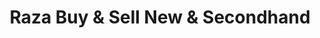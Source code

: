 ---
title: "Raza Buy & Sell New & Secondhand"
url: /newport/raza-buy-und-sell-new-und-secondhand/
shop: Kiosk
---